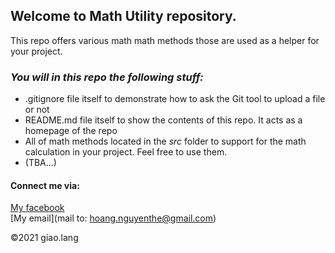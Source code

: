 ## Welcome to Math Utility repository.
This repo offers various math math methods those are used as a helper for your project.

### **_You will in this repo the following stuff:_**
* .gitignore file itself to demonstrate how to ask the Git tool to upload a file or not
* README.md file itself to show the contents of this repo. It acts as a homepage of the repo
* All of math methods located in the *src* folder to support for the math calculation in your project. Feel free to use them.
* (TBA...)

#### Connect me via:
[My facebook](https://facebook.com/giao.lang.bis)  
[My email](mail to: hoang.nguyenthe@gmail.com)

©2021 giao.lang
